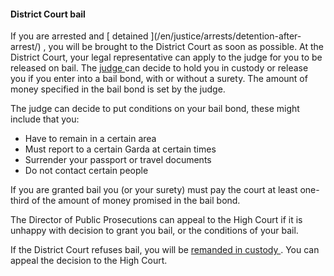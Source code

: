 ####  District Court bail

If you are arrested and [ detained ](/en/justice/arrests/detention-after-
arrest/) , you will be brought to the District Court as soon as possible. At
the District Court, your legal representative can apply to the judge for you
to be released on bail. The [ judge ](/en/justice/courtroom/judge/) can decide
to hold you in custody or release you if you enter into a bail bond, with or
without a surety. The amount of money specified in the bail bond is set by the
judge.

The judge can decide to put conditions on your bail bond, these might include
that you:

  * Have to remain in a certain area 
  * Must report to a certain Garda at certain times 
  * Surrender your passport or travel documents 
  * Do not contact certain people 

If you are granted bail you (or your surety) must pay the court at least one-
third of the amount of money promised in the bail bond.

The Director of Public Prosecutions can appeal to the High Court if it is
unhappy with decision to grant you bail, or the conditions of your bail.

If the District Court refuses bail, you will be [ remanded in custody
](/en/justice/arrests/detention-after-arrest/) . You can appeal the decision
to the High Court.
